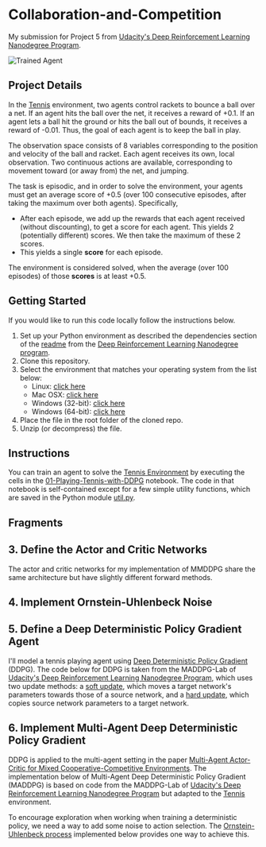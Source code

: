 [//]: # (Image References)

[image1]: https://user-images.githubusercontent.com/10624937/42135623-e770e354-7d12-11e8-998d-29fc74429ca2.gif "Trained Agent"
[image2]: https://user-images.githubusercontent.com/10624937/42135622-e55fb586-7d12-11e8-8a54-3c31da15a90a.gif "Soccer"


# Collaboration-and-Competition
My submission for Project 5 from [Udacity's Deep Reinforcement Learning Nanodegree Program](https://www.udacity.com/course/deep-reinforcement-learning-nanodegree--nd893).  

![Trained Agent][image1]

## Project Details

In the [Tennis](https://github.com/Unity-Technologies/ml-agents/blob/master/docs/Learning-Environment-Examples.md#tennis) environment, two agents control rackets to bounce a ball over a net. If an agent hits the ball over the net, it receives a reward of +0.1.  If an agent lets a ball hit the ground or hits the ball out of bounds, it receives a reward of -0.01.  Thus, the goal of each agent is to keep the ball in play.

The observation space consists of 8 variables corresponding to the position and velocity of the ball and racket. Each agent receives its own, local observation.  Two continuous actions are available, corresponding to movement toward (or away from) the net, and jumping. 

The task is episodic, and in order to solve the environment, your agents must get an average score of +0.5 (over 100 consecutive episodes, after taking the maximum over both agents). Specifically,

- After each episode, we add up the rewards that each agent received (without discounting), to get a score for each agent. This yields 2 (potentially different) scores. We then take the maximum of these 2 scores.
- This yields a single **score** for each episode.

The environment is considered solved, when the average (over 100 episodes) of those **scores** is at least +0.5.

## Getting Started

If you would like to run this code locally follow the instructions below.

1. Set up your Python environment as described the dependencies section of the [readme](https://github.com/udacity/deep-reinforcement-learning) from the [Deep Reinforcement Learning Nanodegree program](https://www.udacity.com/course/deep-reinforcement-learning-nanodegree--nd893). 
2. Clone this repository.
3. Select the environment that matches your operating system from the list below:
    - Linux: [click here](https://s3-us-west-1.amazonaws.com/udacity-drlnd/P3/Tennis/Tennis_Linux.zip)
    - Mac OSX: [click here](https://s3-us-west-1.amazonaws.com/udacity-drlnd/P3/Tennis/Tennis.app.zip)
    - Windows (32-bit): [click here](https://s3-us-west-1.amazonaws.com/udacity-drlnd/P3/Tennis/Tennis_Windows_x86.zip)
    - Windows (64-bit): [click here](https://s3-us-west-1.amazonaws.com/udacity-drlnd/P3/Tennis/Tennis_Windows_x86_64.zip)
4. Place the file in the root folder of the cloned repo.
5. Unzip (or decompress) the file.

## Instructions

You can train an agent to solve the [Tennis Environment](https://github.com/Unity-Technologies/ml-agents/blob/master/docs/Learning-Environment-Examples.md#tennis) by executing the cells in the 
[01-Playing-Tennis-with-DDPG](https://nbviewer.jupyter.org/github/bobflagg/Collaboration-and-Competition/blob/master/01-Playing-Tennis-with-DDPG.ipynb) notebook.  The code in that notebook is self-contained except for a few simple utility functions, which are saved in the Python module [util.py](https://github.com/bobflagg/Collaboration-and-Competition/blob/master/util.py).

## Fragments

## 3. Define the Actor and Critic Networks

The actor and critic networks for my implementation of MMDDPG share the same architecture but have slightly different forward methods.

## 4. Implement Ornstein-Uhlenbeck Noise


## 5. Define a Deep Deterministic Policy Gradient Agent

I'll model a tennis playing agent using [Deep Deterministic Policy Gradient](http://proceedings.mlr.press/v32/silver14.pdf) (DDPG).  The code below for DDPG is taken from the MADDPG-Lab of [Udacity's Deep Reinforcement Learning Nanodegree Program](https://www.udacity.com/course/deep-reinforcement-learning-nanodegree--nd893), which uses two update methods: a [soft update](https://github.com/ikostrikov/pytorch-ddpg-naf/blob/master/ddpg.py#L11), which moves a target network's parameters towards those of a source network, and a [hard update](https://github.com/ikostrikov/pytorch-ddpg-naf/blob/master/ddpg.py#L15), which copies source network parameters to a target network.


## 6. Implement Multi-Agent Deep Deterministic Policy Gradient

DDPG is applied to the multi-agent setting in the paper 
[Multi-Agent Actor-Critic for Mixed Cooperative-Competitive Environments](https://arxiv.org/abs/1706.02275). 
The implementation below of Multi-Agent Deep Deterministic Policy Gradient (MADDPG) is based on code from the
MADDPG-Lab of [Udacity's Deep Reinforcement Learning Nanodegree Program](https://www.udacity.com/course/deep-reinforcement-learning-nanodegree--nd893) but adapted to the [Tennis](https://github.com/Unity-Technologies/ml-agents/blob/master/docs/Learning-Environment-Examples.md#tennis) environment.

To encourage exploration when working when training a deterministic policy, we need a way to add some noise to action selection. The [Ornstein-Uhlenbeck process](https://github.com/rll/rllab/blob/master/rllab/exploration_strategies/ou_strategy.py) implemented below provides one way to achieve this.
